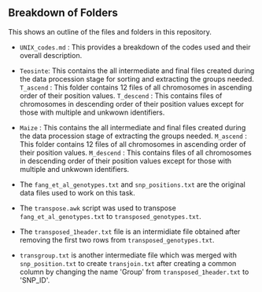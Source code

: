 ## Breakdown of Folders

This shows an outline of the files and folders in this repository.

* `UNIX_codes.md` : This provides a breakdown of the codes used and their overall description.
* `Teosinte`: This contains the all intermediate and final files created during the data procession stage for sorting and extracting the groups needed. 
    `T_ascend` : This folder contains 12 files of all chromosomes in ascending order of their position values.
    `T_descend` : This contains files of chromosomes in descending order of their position values except for those with multiple and unkwown identifiers.
* `Maize` : This contains the all intermediate and final files created during the data procession stage of extracting the groups needed. 
    `M_ascend` : This folder contains 12 files of all chromosomes in ascending order of their position values.
    `M_descend` : This contains files of all chromosomes in descending order of their position values except for those with multiple and unkwown identifiers.

* The `fang_et_al_genotypes.txt` and `snp_positions.txt` are the original data files used to work on this task.
* The `transpose.awk` script was used to transpose `fang_et_al_genotypes.txt` to `transposed_genotypes.txt`.
* The `transposed_1header.txt` file is an intermidiate file obtained after removing the first two rows from `transposed_genotypes.txt`.   
* `transgroup.txt` is another intermediate file which was merged with `snp_position.txt` to create `transjoin.txt` after creating a common column by changing the name 'Group' from `transposed_1header.txt` to 'SNP_ID'.
